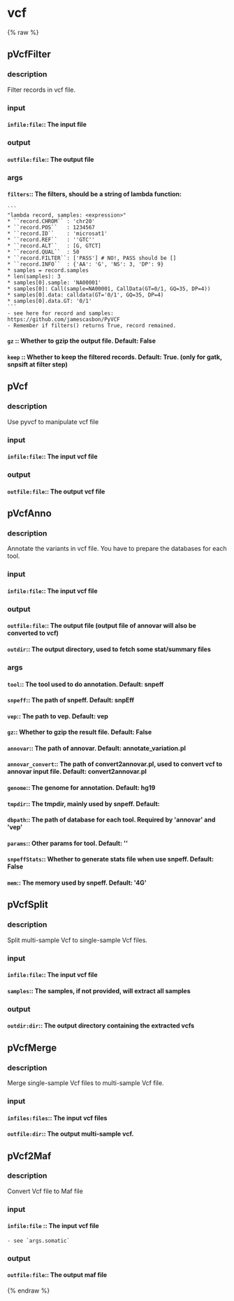 # vcf
<!-- toc -->
{% raw %}

## pVcfFilter

### description
Filter records in vcf file.

### input
#### `infile:file`:: The input file  

### output
#### `outfile:file`:: The output file  

### args
#### `filters`:: The filters, should be a string of lambda function:  
	```
	"lambda record, samples: <expression>"
	* ``record.CHROM`` : 'chr20'
	* ``record.POS``   : 1234567
	* ``record.ID``    : 'microsat1'
	* ``record.REF``   : ''GTC''
	* ``record.ALT``   : [G, GTCT]
	* ``record.QUAL``  : 50
	* ``record.FILTER``: ['PASS'] # NO!, PASS should be []
	* ``record.INFO``  : {'AA': 'G', 'NS': 3, 'DP': 9}
	* samples = record.samples
	* len(samples): 3
	* samples[0].sample: 'NA00001'
	* samples[0]: Call(sample=NA00001, CallData(GT=0/1, GQ=35, DP=4))
	* samples[0].data: calldata(GT='0/1', GQ=35, DP=4)
	* samples[0].data.GT: '0/1'
	```
	- see here for record and samples: https://github.com/jamescasbon/PyVCF
	- Remember if filters() returns True, record remained.
#### `gz`     :: Whether to gzip the output file. Default: False  
#### `keep`   :: Whether to keep the filtered records. Default: True. (only for gatk, snpsift at filter step)  

## pVcf

### description
Use pyvcf to manipulate vcf file

### input
#### `infile:file`:: The input vcf file  

### output
#### `outfile:file`:: The output vcf file  

## pVcfAnno

### description
Annotate the variants in vcf file.
You have to prepare the databases for each tool.

### input
#### `infile:file`:: The input vcf file  

### output
#### `outfile:file`:: The output file (output file of annovar will also be converted to vcf)  
#### `outdir`:: The output directory, used to fetch some stat/summary files  

### args
#### `tool`::            The tool used to do annotation. Default: snpeff  
#### `snpeff`::          The path of snpeff. Default: snpEff  
#### `vep`::             The path to vep. Default: vep  
#### `gz`::              Whether to gzip the result file. Default: False  
#### `annovar`::         The path of annovar. Default: annotate_variation.pl  
#### `annovar_convert`:: The path of convert2annovar.pl, used to convert vcf to annovar input file. Default: convert2annovar.pl  
#### `genome`::          The genome for annotation. Default: hg19  
#### `tmpdir`::          The tmpdir, mainly used by snpeff. Default: <system tmpdir>  
#### `dbpath`::          The path of database for each tool. Required by 'annovar' and 'vep'  
#### `params`::          Other params for tool. Default: ''  
#### `snpeffStats`::     Whether to generate stats file when use snpeff. Default: False  
#### `mem`::             The memory used by snpeff. Default: '4G'  

## pVcfSplit

### description
Split multi-sample Vcf to single-sample Vcf files.

### input
#### `infile:file`:: The input vcf file  
#### `samples`::     The samples, if not provided, will extract all samples  

### output
#### `outdir:dir`::  The output directory containing the extracted vcfs  

## pVcfMerge

### description
Merge single-sample Vcf files to multi-sample Vcf file.

### input
#### `infiles:files`:: The input vcf files  
#### `outfile:dir`::  The output multi-sample vcf.  

## pVcf2Maf

### description
Convert Vcf file to Maf file

### input
#### `infile:file` :: The input vcf file  
	- see `args.somatic`

### output
#### `outfile:file`:: The output maf file  
{% endraw %}
